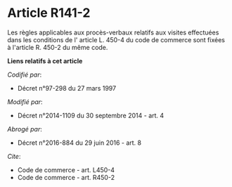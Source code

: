 # Article R141-2

Les règles applicables aux procès-verbaux relatifs aux visites effectuées dans les conditions de l'
article L. 450-4 du code de commerce 
sont fixées à l'article R. 450-2 du même code.

**Liens relatifs à cet article**

_Codifié par_:

  - Décret n°97-298 du 27 mars 1997

_Modifié par_:

  - Décret n°2014-1109 du 30 septembre 2014 - art. 4

_Abrogé par_:

  - Décret n°2016-884 du 29 juin 2016 - art. 8

_Cite_:

  - Code de commerce - art. L450-4
  - Code de commerce - art. R450-2
